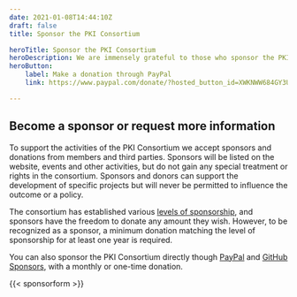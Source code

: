 ```yaml
---
date: 2021-01-08T14:44:10Z
draft: false
title: Sponsor the PKI Consortium

heroTitle: Sponsor the PKI Consortium
heroDescription: We are immensely grateful to those who sponsor the PKI Consortium
heroButton: 
    label: Make a donation through PayPal
    link: https://www.paypal.com/donate/?hosted_button_id=XWKNWW684GY3U

---
```


## Become a sponsor or request more information

To support the activities of the PKI Consortium we accept sponsors and donations from members and third parties. Sponsors will be listed on the website, events and other activities, but do not gain any special treatment or rights in the consortium. Sponsors and donors can support the development of specific projects but will never be permitted to influence the outcome or a policy.

The consortium has established various [levels of sponsorship](https://pkic.org/bylaws/#4-sponsors), and sponsors have the freedom to donate any amount they wish. However, to be recognized as a sponsor, a minimum donation matching the level of sponsorship for at least one year is required.

You can also sponsor the PKI Consortium directly though [PayPal](https://www.paypal.com/donate/?hosted_button_id=XWKNWW684GY3U) and [GitHub Sponsors](https://github.com/sponsors/pkic), with a monthly or one-time donation.

{{< sponsorform >}}
